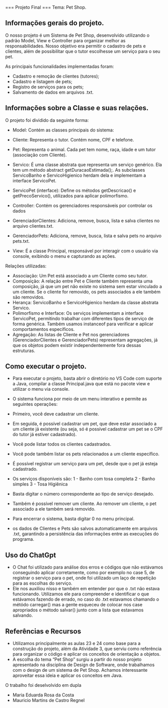 === Projeto Final ===
Tema: Pet Shop.

## Informações gerais do projeto.
O nosso projeto é um Sistema de Pet Shop, desenvolvido utilizando o padrão Model, View e Controller para organizar melhor as responsabilidades.
Nosso objetivo era permitir o cadastro de pets e clientes, além de possibilitar que o tutor escolhesse um serviço para o seu pet.

As principais funcionalidades implementadas foram:
- Cadastro e remoção de clientes (tutores);
- Cadastro e listagem de pets;
- Registro de serviços para os pets;
- Salvamento de dados em arquivos .txt.

## Informações sobre a Classe e suas relações.
O projeto foi dividido da seguinte forma: 
- Model: Contém as classes principais do sistema:
- Cliente: Representa o tutor. Contém nome, CPF e telefone.
- Pet: Representa o animal. Cada pet tem nome, raça, idade e um tutor (associação com Cliente).
- Servico: É uma classe abstrata que representa um serviço genérico. Ela tem um método abstract getDuracaoEstimada();.  As subclasses ServicoBanho e ServicoHigienico herdam dela e implementam a interface ServicoPet.
- ServicoPet (interface): Define os métodos getDescricao() e getPrecoServico(), utilizados para aplicar polimorfismo.

- Controller: Contém os gerenciadores responsáveis por controlar os dados
- GerenciadorClientes: Adiciona, remove, busca, lista e  salva clientes no arquivo clientes.txt.
- GerenciadorPets: Adiciona, remove, busca, lista e salva pets no arquivo pets.txt.

- View: É a classe Principal, responsável por interagir com o usuário via console, exibindo o menu e capturando as ações.

Relações utilizadas:
- Associação: Um Pet está associado a um Cliente como seu tutor.
- Composição: A relação entre Pet e Cliente também representa uma composição, já que um pet não existe no sistema sem estar vinculado a um cliente. Se o cliente for removido, os pets associados a ele também são removidos.
- Herança: ServicoBanho e ServicoHigienico herdam da classe abstrata Servico.
- Polimorfismo e Interface: Os serviços implementam a interface ServicoPet, permitindo trabalhar com diferentes tipos de serviço de forma genérica. Também usamos instanceof para verificar e aplicar comportamentos específicos.
- Agregação: As listas de Cliente e Pet nos gerenciadores (GerenciadorClientes e GerenciadorPets) representam agregações, já que os objetos podem existir independentemente fora dessas estruturas.

## Como executar o projeto.
- Para executar o projeto, basta abrir o diretório no VS Code com suporte a Java, compilar a classe Principal.java que está no pacote view e utilizar o menu via console.
  
- O sistema funciona por meio de um menu interativo e permite as seguintes operações:
- Primeiro, você deve cadastrar um cliente.
- Em seguida, é possível cadastrar um pet, que deve estar associado a um cliente já existente (ou seja, só é possível cadastrar um pet se o CPF do tutor já estiver cadastrado).
- Você pode listar todos os clientes cadastrados.
- Você pode também listar os pets relacionados a um cliente específico.
- É possível registrar um serviço para um pet, desde que o pet já esteja cadastrado.

- Os serviços disponíveis são:
1 - Banho com tosa completa
2 - Banho simples
3 - Tosa Higiênica
- Basta digitar o número correspondente ao tipo de serviço desejado.
- Também é possível remover um cliente. Ao remover um cliente, o pet associado a ele também será removido.
- Para encerrar o sistema, basta digitar 0 no menu principal.
- os dados de Clientes e Pets são salvos automaticamente em arquivos .txt, garantindo a persistência das informações entre as execuções do programa.

## Uso do ChatGpt
- O Chat foi utilizado para análise dos erros e códigos que não estávamos conseguindo aplicar corretamente, como por exemplo no case 5, de registrar o serviço para o pet, onde foi utilizado um laço de repetição para as escolhas do serviço.
- Ele nos auxiliou nisso e também em entender por que o .txt não estava funcionando. Utilizamos ele para compreender e identificar o que estávamos fazendo de errado, no caso do .txt estavamos chamando o métódo carregar() mas a gente esqueceu de colocar nos case apropriados o método salvar() junto com a lista que estavamos salvando.

## Referências e Recursos
- Utilizamos principalmente as aulas 23 e 24 como base para a construção do projeto, além da Atividade 3, que serviu como referência para organizar o código e aplicar os conceitos de orientação a objetos.
- A escolha do tema “Pet Shop” surgiu a partir do nosso projeto  apresentado na disciplina de Design de Software, onde trabalhamos com o design de um sistema de Pet Shop. Achamos interessante aproveitar essa ideia e aplicar os conceitos em Java. 

O trabalho foi deselvolvido em dupla
- Maria Eduarda Rosa da Costa
- Mauricio Martins de Castro Regnel
